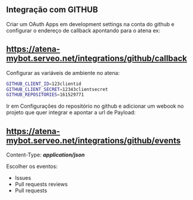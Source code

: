 ## Integração com GITHUB

Criar um OAuth Apps em development settings na conta do github e configurar o endereço de callback apontando para o atena ex:

## <https://atena-mybot.serveo.net/integrations/github/callback>

Configurar as variáveis de ambiente no atena:

```sh
GITHUB_CLIENT_ID=123clientid
GITHUB_CLIENT_SECRET=12343clientsecret
GITHUB_REPOSITORIES=161529771
```

Ir em Configurações do repositório no github e adicionar um webook no projeto que quer integrar e apontar a url de Payload:

## <https://atena-mybot.serveo.net/integrations/github/events>

Content-Type: ***application/json***

Escolher os eventos:

*   Issues
*   Pull requests reviews
*   Pull requests
